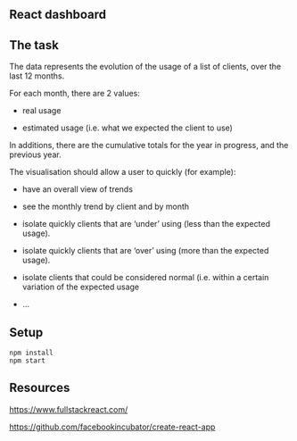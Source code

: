 React dashboard
---

The task
---

The data represents the evolution of the usage of a list of clients, over the last 12 months.

For each month, there are 2 values:

- real usage

- estimated usage (i.e. what we expected the client to use)


In additions, there are the cumulative totals for the year in progress, and the previous year.



The visualisation should allow a user to quickly (for example):

- have an overall view of trends

- see the monthly trend by client and by month

- isolate quickly clients that are ‘under’ using (less than the expected usage).

- isolate quickly clients that are ‘over’ using (more than the expected usage).

- isolate clients that could be considered normal (i.e. within a certain variation of the expected usage

- …



Setup
---

```
npm install
npm start
```

Resources
---
https://www.fullstackreact.com/

https://github.com/facebookincubator/create-react-app
